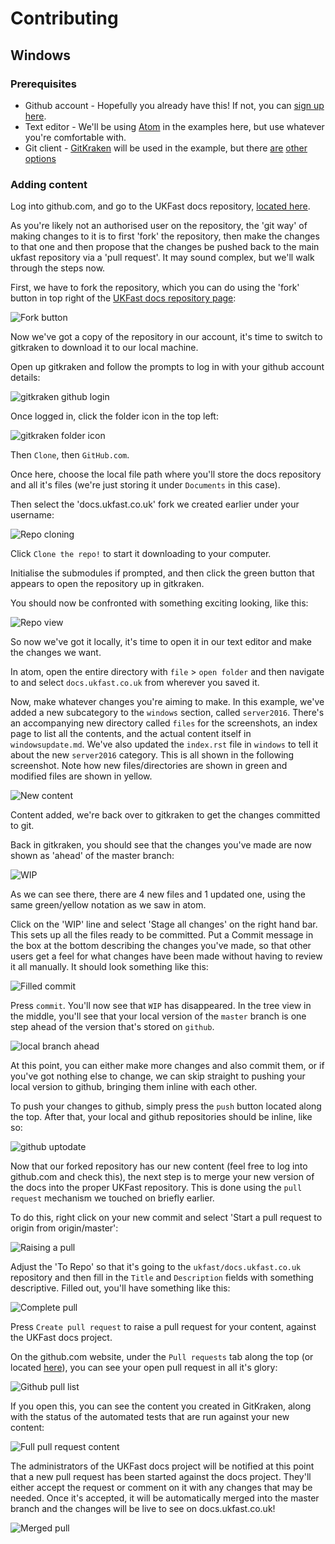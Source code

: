 # Contributing 

## Windows

### Prerequisites

* Github account - Hopefully you already have this! If not, you can [sign up here](https://github.com/join?source=header-home).
* Text editor - We'll be using [Atom](https://atom.io/) in the examples here, but use whatever you're comfortable with.
* Git client - [GitKraken](https://www.gitkraken.com/) will be used in the example, but there [are](https://git-for-windows.github.io/) [other](https://www.sourcetreeapp.com/) [options](https://git-scm.com/download/win)

### Adding content

Log into github.com, and go to the UKFast docs repository, [located here](https://github.com/ukfast/docs.ukfast.co.uk).

As you're likely not an authorised user on the repository, the 'git way' of making changes to it is to first 'fork' the repository, then make the changes to that one and then propose that the changes be pushed back to the main ukfast repository via a 'pull request'. It may sound complex, but we'll walk through the steps now. 

First, we have to fork the repository, which you can do using the 'fork' button in top right of the [UKFast docs repository page](https://github.com/ukfast/docs.ukfast.co.uk):

![Fork button](5.png)

Now we've got a copy of the repository in our account, it's time to switch to gitkraken to download it to our local machine. 

Open up gitkraken and follow the prompts to log in with your github account details:

![gitkraken github login](1.png)

Once logged in, click the folder icon in the top left:

![gitkraken folder icon](2.png)

Then `Clone`, then `GitHub.com`.

Once here, choose the local file path where you'll store the docs repository and all it's files (we're just storing it under `Documents` in this case).

Then select the 'docs.ukfast.co.uk' fork we created earlier under your username:

![Repo cloning](3.png)

Click `Clone the repo!` to start it downloading to your computer.

Initialise the submodules if prompted, and then click the green button that appears to open the repository up in gitkraken.

You should now be confronted with something exciting looking, like this:

![Repo view](4.png)

So now we've got it locally, it's time to open it in our text editor and make the changes we want.

In atom, open the entire directory with `file` > `open folder` and then navigate to and select `docs.ukfast.co.uk` from wherever you saved it.

Now, make whatever changes you're aiming to make. In this example, we've added a new subcategory to the `windows` section, called `server2016`. There's an accompanying new directory called `files` for the screenshots, an index page to list all the contents, and the actual content itself in `windowsupdate.md`. We've also updated the `index.rst` file in `windows` to tell it about the new `server2016` category. This is all shown in the following screenshot. Note how new files/directories are shown in green and modified files are shown in yellow.

![New content](7.png)

Content added, we're back over to gitkraken to get the changes committed to git.

Back in gitkraken, you should see that the changes you've made are now shown as 'ahead' of the master branch:

![WIP](8.png)

As we can see there, there are 4 new files and 1 updated one, using the same green/yellow notation as we saw in atom.

Click on the 'WIP' line and select 'Stage all changes' on the right hand bar. This sets up all the files ready to be committed. Put a Commit message in the box at the bottom describing the changes you've made, so that other users get a feel for what changes have been made without having to review it all manually. It should look something like this:

![Filled commit](9.png)

Press `commit`. You'll now see that `WIP` has disappeared. In the tree view in the middle, you'll see that your local version of the `master` branch is one step ahead of the version that's stored on `github`. 

![local branch ahead](10.png)

At this point, you can either make more changes and also commit them, or if you've got nothing else to change, we can skip straight to pushing your local version to github, bringing them inline with each other.

To push your changes to github, simply press the `push` button located along the top. After that, your local and github repositories should be inline, like so:

![github uptodate](11.png)

Now that our forked repository has our new content (feel free to log into github.com and check this), the next step is to merge your new version of the docs into the proper UKFast repository. This is done using the `pull request` mechanism we touched on briefly earlier.

To do this, right click on your new commit and select 'Start a pull request to origin from origin/master':

![Raising a pull](12.png)

Adjust the 'To Repo' so that it's going to the `ukfast/docs.ukfast.co.uk` repository and then fill in the `Title` and `Description` fields with something descriptive. Filled out, you'll have something like this:

![Complete pull](13.png)

Press `Create pull request` to raise a pull request for your content, against the UKFast docs project.

On the github.com website, under the `Pull requests` tab along the top (or located [here](https://github.com/pulls)), you can see your open pull request in all it's glory:

![Github pull list](14.png)

If you open this, you can see the content you created in GitKraken, along with the status of the automated tests that are run against your new content:

![Full pull request content](15.png)

The administrators of the UKFast docs project will be notified at this point that a new pull request has been started against the docs project. They'll either accept the request or comment on it with any changes that may be needed. Once it's accepted, it will be automatically merged into the master branch and the changes will be live to see on docs.ukfast.co.uk!

![Merged pull](16.png)

